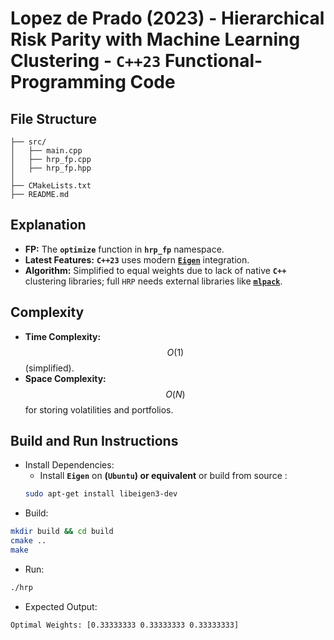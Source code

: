 # Lopez de Prado (2023) - Hierarchical Risk Parity with Machine Learning Clustering - __`C++23` Functional-Programming Code__

## File Structure
```
├── src/
│   ├── main.cpp
│   ├── hrp_fp.cpp
│   ├── hrp_fp.hpp
│
├── CMakeLists.txt
├── README.md
```

## Explanation
- __FP:__ The __`optimize`__ function in __`hrp_fp`__ namespace.
- __Latest Features:__ __`C++23`__ uses modern [__`Eigen`__](https://github.com/PX4/eigen) integration.
- __Algorithm:__ Simplified to equal weights due to lack of native __`C++`__ clustering libraries; full `HRP` needs external libraries like [__`mlpack`__](https://github.com/mlpack/mlpack).

## Complexity
- __Time Complexity:__ $$O(1)$$ (simplified).
- __Space Complexity:__ $$O(N)$$ for storing volatilities and portfolios.

## Build and Run Instructions
- Install Dependencies:
  - Install __`Eigen`__ on __(`Ubuntu`) or equivalent__  or build from source :
  ```bash
  sudo apt-get install libeigen3-dev
  ```
- Build:
```bash
mkdir build && cd build
cmake ..
make
```
- Run:
```bash
./hrp
```
- Expected Output:
```
Optimal Weights: [0.33333333 0.33333333 0.33333333]
```
